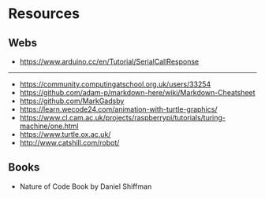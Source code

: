 Resources
=========

Webs
----

* https://www.arduino.cc/en/Tutorial/SerialCallResponse
-------
* https://community.computingatschool.org.uk/users/33254
* https://github.com/adam-p/markdown-here/wiki/Markdown-Cheatsheet
* https://github.com/MarkGadsby
* https://learn.wecode24.com/animation-with-turtle-graphics/
* https://www.cl.cam.ac.uk/projects/raspberrypi/tutorials/turing-machine/one.html
* https://www.turtle.ox.ac.uk/
* http://www.catshill.com/robot/

Books
-----

* Nature of Code Book by Daniel Shiffman
